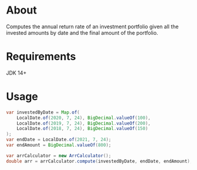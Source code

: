 # About
Computes the annual return rate of an investment portfolio given all the invested 
amounts by date and the final amount of the portfolio.

# Requirements
JDK 14+

# Usage
```java
var investedByDate = Map.of(
    LocalDate.of(2020, 7, 24), BigDecimal.valueOf(100),
    LocalDate.of(2019, 7, 24), BigDecimal.valueOf(200),
    LocalDate.of(2018, 7, 24), BigDecimal.valueOf(150)
);
var endDate = LocalDate.of(2021, 7, 24);
var endAmount = BigDecimal.valueOf(800);

var arrCalculator = new ArrCalculator();
double arr = arrCalculator.compute(investedByDate, endDate, endAmount);
```
